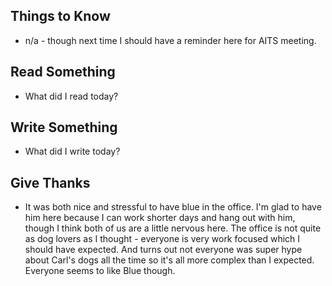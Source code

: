## Things to Know
- n/a - though next time I should have a reminder here for AITS meeting.

## Read Something
- What did I read today?

## Write Something
- What did I write today? 

## Give Thanks
- It was both nice and stressful to have blue in the office. I'm glad to have him here because I can work shorter days and hang out with him, though I think both of us are a little nervous here. The office is not quite as dog lovers as I thought - everyone is very work focused which I should have expected. And turns out not everyone was super hype about Carl's dogs all the time so it's all more complex than I expected. Everyone seems to like Blue though. 